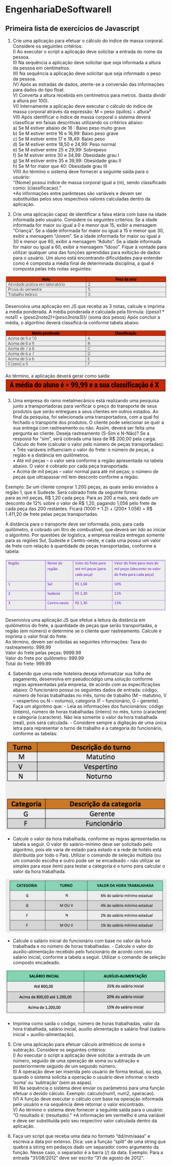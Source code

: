 # EngenhariaDeSoftwareII

## Primeira lista de exercícios de Javascript

1. Crie uma aplicação para efetuar o cálculo do índice de massa corporal. Considere os seguintes critérios:<br>
I) Ao executar o script a aplicação deve solicitar a entrada do nome da pessoa.<br>
II) Na sequência a aplicação deve solicitar que seja informada a altura da pessoa em centímetros.<br>
III) Na sequência a aplicação deve solicitar que seja informado o peso da pessoa.<br>
IV) Após as estradas de dados, atente-se a conversão das informações para dados do tipo float.<br>
V) Converta a altura recebida em centímetros para metros. (basta dividir a altura por 100).<br>
VI) Internamente a aplicação deve executar o cálculo do índice de massa corporal através da expressão: M = peso (quilos) ÷ altura²<br>
VII) Após identificar o índice de massa corporal o sistema deverá classificar em faixas descritivas utilizando os critérios abaixo:<br>
a) Se M estiver abaixo de 16 : Baixo peso muito grave<br>
b) Se M estiver entre 16 e 16,99: Baixo peso grave<br>
c) Se M estiver entre 17 e 18,49: Baixo peso<br>
d) Se M estiver entre 18,50 e 24,99: Peso normal<br>
e) Se M estiver entre 25 e 29,99: Sobrepeso<br>
f) Se M estiver entre 30 e 34,99: Obesidade grau I<br>
g) Se M estiver entre 35 e 39,99: Obesidade grau II<br>
h) Se M for maior que 40: Obesidade grau III<br>
VIII) Ao término o sistema deve fornecer a seguinte saída para o usuário:<br>
“(Nome) possui índice de massa corporal igual a (m), sendo classificado como: (classificacao).” <br>
*As informações entre parênteses são variáveis e devem ser substituídas pelos seus respectivos valores calculadas dentro da aplicação.

2. Crie uma aplicação capaz de identificar a faixa etária com base na idade informada pelo usuário. Considere os seguintes critérios:
Se a idade informada for maior ou igual a 0 e menor que 15, exibir a mensagem “Criança”. Se a idade informada for maior ou igual a 15 e menor que 30, exibir a mensagem “Jovem”. Se a idade informada for maior ou igual a 30 e menor que 60, exibir a mensagem “Adulto”. Se a idade informada for maior ou igual a 60, exibir a mensagem “Idoso”.
Fique à vontade para utilizar qualquer uma das funções aprendidas para exibição de dados para o usuário.
Um aluno está encontrando dificuldades para entender como é composta a média final de determinada disciplina, a qual é composta pelas três notas seguintes:

![Notas e pesos](img/image.png)



Desenvolva uma aplicação em JS que receba as 3 notas, calcule e imprima a média ponderada.
A média ponderada é calculada pela fórmula:
((peso1 * nota1) + (peso2*nota2)+(peso3*nota3))/ (soma dos pesos)
Após concluir a média, o algoritmo deverá classificá-la conforme tabela abaixo.

![Classificação das notas](img/image-1.png)

Ao término, a aplicação deverá gerar como saída:
![Média do aluno](img/image3.png)


3. Uma empresa do ramo metalmecânico está realizando uma pesquisa junto a transportadoras para verificar o preço do transporte de seus produtos que serão entregues a seus clientes em outros estados. Ao final da pesquisa, foi selecionada uma transportadora, com a qual foi fechado o transporte dos produtos. O cliente pode selecionar se quer a sua entrega com rastreamento ou não. Assim, deverá ser feita uma pergunta ao cliente. Deseja rastreamento (S-Sim e N-Não)? Se a resposta for “sim”, será cobrada uma taxa de R$ 200,00 pela carga. Cálculo do frete (calcular o valor pelo número de peças transportadas):<br>
• Três variáveis influenciam o valor do frete: o número de peças, a região e a distância em quilômetros.<br>
• Até mil peças – o valor será conforme a região apresentada na tabela abaixo. O valor é cobrado por cada peça transportada.<br>
• Acima de mil peças – valor normal para até mil peças; o número de peças que ultrapassar mil tem desconto conforme a região.<br>

Exemplo: Se um cliente comprar 1.200 peças, as quais serão enviados à região 1, que é Sudeste. Será cobrado frete da seguinte forma: <br>
para as mil peças, R$ 1,20 cada peça. Para as 200 a mais, será dado um desconto de 12% sobre o valor de R$ 1,20, pagando 1,056 pelo frete de cada peça das 200 restantes. Ficará (1000 * 1.2) + (200* 1.056) = R$ 1.411,20 de frete pelas peças transportadas.<br>

A distância para o transporte deve ser informada, pois, para cada quilômetro, é cobrado um litro de combustível, que deverá ser lido ao iniciar o algoritmo. Por questões de logística, a empresa realiza entregas somente para as regiões Sul, Sudeste e Centro-oeste, e cada uma possui um valor de frete com relação à quantidade de peças transportadas, conforme a tabela:<br>

![Regiões, taxa por peças e descontos](img/image4.png)

Desenvolva uma aplicação JS que efetue a leitura da distância em quilômetros do frete, a quantidade de peças que serão transportadas, a região (em número) e determine se o cliente quer rastreamento. 
Calcule e imprima o valor final do frete. <br>
Ao término, devem ser exibidas as seguintes informações: Taxa do rastreamento: 999,99 <br>
Valor do frete pelas peças: 9999.99 <br>
Valor do frete por quilômetro: 999.99 <br>
Total do frete: 999.99 <br>

4. Sabendo que uma rede hoteleira deseja informatizar sua folha de pagamento, desenvolva em pseudocódigo uma solução conforme regras apresentadas pela empresa, de acordo com as especificações abaixo: O funcionário possui os seguintes dados de entrada: código, número de horas trabalhadas no mês, turno de trabalho (M – matutino, V – vespertino ou N – noturno), categoria (F – funcionário, G – gerente). Faça um algoritmo que: - Leia as informações dos funcionários: código (inteiro), número de horas trabalhadas (inteiro) no mês, turno (caractere) e categoria (caractere). Não leia somente o valor da hora trabalhada (real), pois será calculada. - Considere sempre a digitação de uma única letra para representar o turno de trabalho e a categoria do funcionário, conforme as tabelas:


![Tabela turno e descrição](/img/image5.png)

- Calcule o valor da hora trabalhada, conforme as regras apresentadas na tabela a seguir. O valor do salário-mínimo deve ser solicitado pelo algoritmo, pois ele varia de estado para estado e a rede de hotéis está distribuída por todo o País. Utilizar o comando de seleção múltipla (ou um comando escolha e outro pode ser se encadeado – não utilizar se simples para esse item) para testar a categoria e o turno para calcular o valor da hora trabalhada.

![Tabela de categoria, turno e valor da hora trabalhada](/img/image6.png)

- Calcule o salário inicial do funcionário com base no valor da hora trabalhada e no número de horas trabalhadas. - Calcule o valor do auxílio-alimentação recebido pelo funcionário de acordo com seu salário inicial, conforme a tabela a seguir. Utilizar o comando de seleção composto encadeado.

![Tabela salário inicial e alimentação](/img/image7.png)


- Imprima como saída o código, número de horas trabalhadas, valor da hora trabalhada, salário inicial, auxílio alimentação e salário final (salário inicial + auxílio-alimentação).

5. Crie uma aplicação para efetuar cálculo aritméticos de soma e subtração.
Considere os seguintes critérios:<br>
I) Ao executar o script a aplicação deve solicitar a entrada de um número, seguido de uma operação de soma ou subtração e posteriormente seguido de um segundo número.<br>
II) A operação deve ser inserida pelo usuário de forma textual, ou seja, quando o sistema solicita a operação o usuário deve informar o texto ‘soma’ ou ‘subtração’ (sem as aspas).<br>
III) Na sequência o sistema deve enviar os parâmetros para uma função efetuar o devido cálculo. Exemplo: calculo(num1, num2, operacao).<br>
IV) A função deve executar o cálculo com base na operação informada pelo usuário e na sequência deve retornar o valor encontrado.<br>
V) Ao término o sistema deve fornecer a seguinte saída para o usuário:<br>
“O resultado é: (resultado).”
*A informação em vermelho é uma variável e deve ser substituída pelo seu respectivo valor
calculada dentro da aplicação.<br>

6. Faça um script que receba uma data no formato “dd/mm/aaaa” e escreva a data por extenso. Dica: use a função “split” de uma string que quebra a string em pedaços dado um separador como argumento da função. Nesse caso, o separador é a barra (/) da data. Exemplo: Para a entrada “31/08/2012” deve ser escrito “31 de agosto de 2012”.

